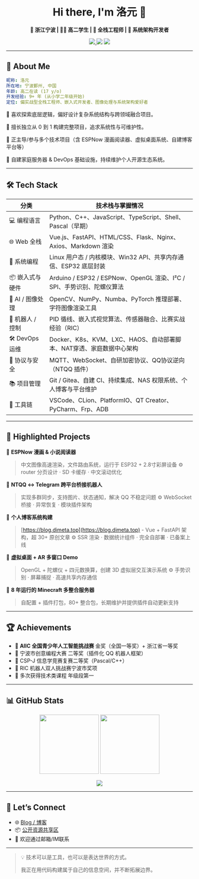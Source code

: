 <h1 align="center">Hi there, I'm 洛元 👋</h1>

<p align="center">
  <b>📍 浙江宁波 | 👨‍💻 高二学生 | 🧠 全栈工程师 | 🔧 系统架构开发者</b>
</p>

<p align="center">
  <a href="https://blog.dimeta.top" target="_blank">
    <img src="https://img.shields.io/badge/Blog-blog.dimeta.top-brightgreen?style=flat-square&logo=vercel" />
  </a>
  <img src="https://komarev.com/ghpvc/?username=LuorixDev&label=Profile%20views&color=0e75b6&style=flat-square"/>
  <img src="https://img.shields.io/github/followers/LuorixDev?label=Followers&style=flat-square" />
</p>

---

## 🚀 About Me

```yaml
昵称: 洛元
所在地: 宁波鄞州, 中国
年龄: 高二在读 (17 y/o)
开发经验: 9+ 年 (从小学二年级开始)
定位: 偏实战型全栈工程师、嵌入式开发者、图像处理与系统架构爱好者
````

🔹 喜欢探索底层逻辑，偏好设计复杂系统结构与跨领域融合项目。

🔹 擅长独立从 0 到 1 构建完整项目，追求系统性与可维护性。

🔹 正主导/参与多个技术项目（含 ESPNow 漫画阅读器、虚拟桌面系统、自建博客平台等）

🔹 自建家庭服务器 & DevOps 基础设施，持续维护个人开源生态系统。

---

## 🛠️ Tech Stack

| 分类            | 技术栈与掌握情况                                                |
| ------------- | ------------------------------------------------------- |
| 💻 编程语言       | Python、C++、JavaScript、TypeScript、Shell、Pascal（早期）       |
| 🌐 Web 全栈     | Vue.js、FastAPI、HTML/CSS、Flask、Nginx、Axios、Markdown 渲染   |
| 🧩 系统编程       | Linux 用户态 / 内核模块、Win32 API、共享内存通信、ESP32 底层封装            |
| 📦 嵌入式与硬件     | Arduino / ESP32 / ESPNow、OpenGL 渲染、I²C / SPI、手势识别、陀螺仪算法 |
| 🧠 AI / 图像处理  | OpenCV、NumPy、Numba、PyTorch 推理部署、字符图像渲染工具                |
| 🤖 机器人 / 控制   | PID 循线、嵌入式视觉算法、传感器融合、比赛实战经验（RIC）                        |
| 🛠️ DevOps 运维 | Docker、K8s、KVM、LXC、HAOS、自动部署脚本、NAT穿透、家庭数据中心架构           |
| 🔐 协议与安全      | MQTT、WebSocket、自研加密协议、QQ协议逆向（NTQQ 插件）                   |
| 📚 项目管理       | Git / Gitea、自建 CI、持续集成、NAS 权限系统、个人博客与平台维护               |
| 🧰 工具链        | VSCode、CLion、PlatformIO、QT Creator、PyCharm、Frp、ADB      |

---

## 🌟 Highlighted Projects

📌 **ESPNow 漫画 & 小说阅读器**

> 中文图像高速渲染，文件路由系统，运行于 ESP32 + 2.8寸彩屏设备
> ⚙️ router 分页设计 · SD 卡缓存 · 中文滚动优化

📌 **NTQQ ↔ Telegram 跨平台桥接机器人**

> 实现多群同步，支持图片、状态通知，解决 QQ 不稳定问题
> ⚙️ WebSocket 桥接 · 异常恢复 · 模块插件架构

📌 **个人博客系统构建**

> [https://blog.dimeta.top](https://blog.dimeta.top) - Vue + FastAPI 架构，超 30+ 原创文章
> ⚙️ SSR 渲染 · 数据统计组件 · 完全自部署 · 已备案上线

📌 **虚拟桌面 + AR 多窗口 Demo**

> OpenGL + 陀螺仪 + 四元数换算，创建 3D 虚拟层交互演示系统
> ⚙️ 手势识别 · 屏幕捕捉 · 高速共享内存通信

📌 **8 年运行的 Minecraft 多整合服务器**

> 自配置 + 插件打包，80+ 整合包，长期维护并提供插件自动更新支持

---

## 🏆 Achievements

* 🥇 **AIIC 全国青少年人工智能挑战赛**
  金奖（全国一等奖）+ 浙江省一等奖
* 🥈 宁波市创意编程大赛 二等奖（插件化 QQ 机器人框架）
* 🏅 CSP-J 信息学竞赛复赛二等奖（Pascal/C++）
* 🥉 RIC 机器人双人挑战赛宁波市奖项
* 🏫 多次获得技术类课程 年级段第一

---

## 📊 GitHub Stats

<p align="center">
  <img height="160em" src="https://github-readme-stats.vercel.app/api?username=LuorixDev&show_icons=true&theme=tokyonight&hide=prs" />
  <img height="160em" src="https://github-readme-stats.vercel.app/api/top-langs/?username=LuorixDev&layout=compact&theme=tokyonight" />
</p>

<p align="center">
  <img src="https://github-readme-activity-graph.cyclic.app/graph?username=LuorixDev&theme=react-dark" />
</p>

---

## 💬 Let’s Connect

* 🌐 [Blog / 博客](https://blog.dimeta.top)
* 📦 [公开资源共享区](http://ifengdian.top:5244/)
* 📮 欢迎通过邮箱/IM联系

---

> 💡 技术可以是工具，也可以是表达世界的方式。
>
> 我正在用代码构建属于自己的信息空间，并不断拓展边界。
